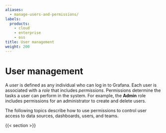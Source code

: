```yaml
---
aliases:
  - manage-users-and-permissions/
labels:
  products:
    - cloud
    - enterprise
    - oss
title: User management
weight: 200
---
```


# User management

A _user_ is defined as any individual who can log in to Grafana. Each user is associated with a _role_ that includes _permissions_. Permissions determine the tasks a user can perform in the system. For example, the **Admin** role includes permissions for an administrator to create and delete users.

The following topics describe how to use permissions to control user access to data sources, dashboards, users, and teams.

{{< section >}}
